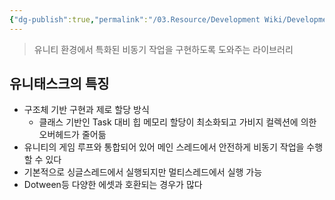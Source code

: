 ```yaml
---
{"dg-publish":true,"permalink":"/03.Resource/Development Wiki/Development Wiki (Sources)/유니티 UniTask/","noteIcon":"","created":"2024-11-10T14:49:28.000+09:00","updated":"2025-07-19T22:58:36.988+09:00"}
---
```


> 유니티 환경에서 특화된 비동기 작업을 구현하도록 도와주는 라이브러리
## 유니태스크의 특징
- 구조체 기반 구현과 제로 할당 방식
    - 클래스 기반인 Task 대비 힙 메모리 할당이 최소화되고 가비지 컬렉션에 의한 오버헤드가 줄어듦
- 유니티의 게임 루프와 통합되어 있어 메인 스레드에서 안전하게 비동기 작업을 수행할 수 있다
- 기본적으로 싱글스레드에서 실행되지만 멀티스레드에서 실행 가능
- Dotween등 다양한 에셋과 호환되는 경우가 많다